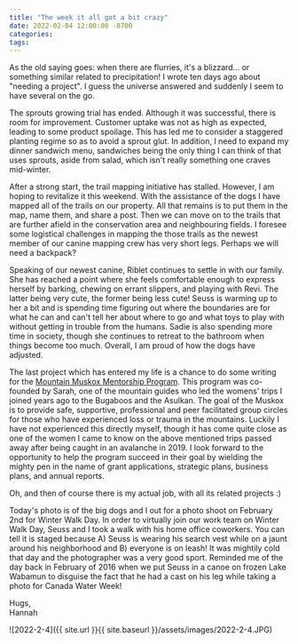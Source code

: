 ```yaml
---
title: "The week it all got a bit crazy"
date: 2022-02-04 12:00:00 -0700
categories:
tags:
---
```


As the old saying goes: when there are flurries, it's a blizzard... or something similar related to precipitation! I wrote ten days ago about "needing a project". I guess the universe answered and suddenly I seem to have several on the go.

The sprouts growing trial has ended. Although it was successful, there is room for improvement. Customer uptake was not as high as expected, leading to some product spoilage. This has led me to consider a staggered planting regime so as to avoid a sprout glut. In addition, I need to expand my dinner sandwich menu, sandwiches being the only thing I can think of that uses sprouts, aside from salad, which isn't really something one craves mid-winter.

After a strong start, the trail mapping initiative has stalled. However, I am hoping to revitalize it this weekend. With the assistance of the dogs I have mapped all of the trails on our property. All that remains is to put them in the map, name them, and share a post. Then we can move on to the trails that are further afield in the conservation area and neighbouring fields. I foresee some logistical challenges in mapping the those trails as the newest member of our canine mapping crew has very short legs. Perhaps we will need a backpack?

Speaking of our newest canine, Riblet continues to settle in with our family. She has reached a point where she feels comfortable enough to express herself by barking, chewing on errant slippers, and playing with Revi. The latter being very cute, the former being less cute! Seuss is warming up to her a bit and is spending time figuring out where the boundaries are for what he can and can't tell her about where to go and what toys to play with without getting in trouble from the humans. Sadie is also spending more time in society, though she continues to retreat to the bathroom when things become too much. Overall, I am proud of how the dogs have adjusted.

The last project which has entered my life is a chance to do some writing for the [Mountain Muskox Mentorship Program](https://www.mountainmuskox.com/). This program was co-founded by Sarah, one of the mountain guides who led the womens' trips I joined years ago to the Bugaboos and the Asulkan. The goal of the Muskox is to provide safe, supportive, professional and peer facilitated group circles for those who have experienced loss or trauma in the mountains. Luckily I have not experienced this directly myself, though it has come quite close as one of the women I came to know on the above mentioned trips passed away after being caught in an avalanche in 2019. I look forward to the opportunity to help the program succeed in their goal by wielding the mighty pen in the name of grant applications, strategic plans, business plans, and annual reports. 

Oh, and then of course there is my actual job, with all its related projects :)

Today's photo is of the big dogs and I out for a photo shoot on February 2nd for Winter Walk Day. In order to virtually join our work team on Winter Walk Day, Seuss and I took a walk with his home office coworkers. You can tell it is staged because A) Seuss is wearing his search vest while on a jaunt around his neighborhood and B) everyone is on leash! It was mightily cold that day and the photographer was a very good sport. Reminded me of the day back in February of 2016 when we put Seuss in a canoe on frozen Lake Wabamun to disguise the fact that he had a cast on his leg while taking a photo for Canada Water Week!

Hugs,<br />
Hannah

![2022-2-4]({{ site.url }}{{ site.baseurl }}/assets/images/2022-2-4.JPG)